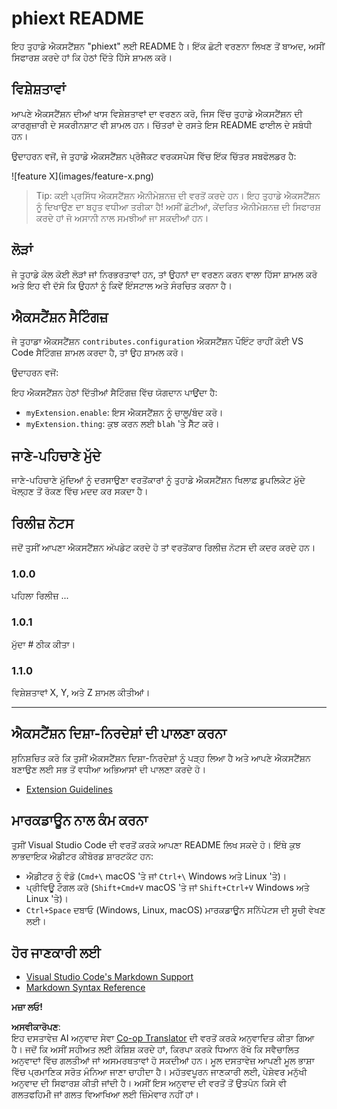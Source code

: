 <!--
CO_OP_TRANSLATOR_METADATA:
{
  "original_hash": "63e2d8f5b452d7842ae393f19ad812c5",
  "translation_date": "2025-07-16T17:29:16+00:00",
  "source_file": "code/09.UpdateSamples/Aug/vscode/phiext/README.md",
  "language_code": "pa"
}
-->
# phiext README

ਇਹ ਤੁਹਾਡੇ ਐਕਸਟੈਂਸ਼ਨ "phiext" ਲਈ README ਹੈ। ਇੱਕ ਛੋਟੀ ਵਰਣਨਾ ਲਿਖਣ ਤੋਂ ਬਾਅਦ, ਅਸੀਂ ਸਿਫਾਰਸ਼ ਕਰਦੇ ਹਾਂ ਕਿ ਹੇਠਾਂ ਦਿੱਤੇ ਹਿੱਸੇ ਸ਼ਾਮਲ ਕਰੋ।

## ਵਿਸ਼ੇਸ਼ਤਾਵਾਂ

ਆਪਣੇ ਐਕਸਟੈਂਸ਼ਨ ਦੀਆਂ ਖਾਸ ਵਿਸ਼ੇਸ਼ਤਾਵਾਂ ਦਾ ਵਰਣਨ ਕਰੋ, ਜਿਸ ਵਿੱਚ ਤੁਹਾਡੇ ਐਕਸਟੈਂਸ਼ਨ ਦੀ ਕਾਰਗੁਜ਼ਾਰੀ ਦੇ ਸਕਰੀਨਸ਼ਾਟ ਵੀ ਸ਼ਾਮਲ ਹਨ। ਚਿੱਤਰਾਂ ਦੇ ਰਸਤੇ ਇਸ README ਫਾਈਲ ਦੇ ਸਬੰਧੀ ਹਨ।

ਉਦਾਹਰਨ ਵਜੋਂ, ਜੇ ਤੁਹਾਡੇ ਐਕਸਟੈਂਸ਼ਨ ਪ੍ਰੋਜੈਕਟ ਵਰਕਸਪੇਸ ਵਿੱਚ ਇੱਕ ਚਿੱਤਰ ਸਬਫੋਲਡਰ ਹੈ:

\!\[feature X\]\(images/feature-x.png\)

> Tip: ਕਈ ਪ੍ਰਸਿੱਧ ਐਕਸਟੈਂਸ਼ਨ ਐਨੀਮੇਸ਼ਨਜ਼ ਦੀ ਵਰਤੋਂ ਕਰਦੇ ਹਨ। ਇਹ ਤੁਹਾਡੇ ਐਕਸਟੈਂਸ਼ਨ ਨੂੰ ਦਿਖਾਉਣ ਦਾ ਬਹੁਤ ਵਧੀਆ ਤਰੀਕਾ ਹੈ! ਅਸੀਂ ਛੋਟੀਆਂ, ਕੇਂਦਰਿਤ ਐਨੀਮੇਸ਼ਨਜ਼ ਦੀ ਸਿਫਾਰਸ਼ ਕਰਦੇ ਹਾਂ ਜੋ ਅਸਾਨੀ ਨਾਲ ਸਮਝੀਆਂ ਜਾ ਸਕਦੀਆਂ ਹਨ।

## ਲੋੜਾਂ

ਜੇ ਤੁਹਾਡੇ ਕੋਲ ਕੋਈ ਲੋੜਾਂ ਜਾਂ ਨਿਰਭਰਤਾਵਾਂ ਹਨ, ਤਾਂ ਉਹਨਾਂ ਦਾ ਵਰਣਨ ਕਰਨ ਵਾਲਾ ਹਿੱਸਾ ਸ਼ਾਮਲ ਕਰੋ ਅਤੇ ਇਹ ਵੀ ਦੱਸੋ ਕਿ ਉਹਨਾਂ ਨੂੰ ਕਿਵੇਂ ਇੰਸਟਾਲ ਅਤੇ ਸੰਰਚਿਤ ਕਰਨਾ ਹੈ।

## ਐਕਸਟੈਂਸ਼ਨ ਸੈਟਿੰਗਜ਼

ਜੇ ਤੁਹਾਡਾ ਐਕਸਟੈਂਸ਼ਨ `contributes.configuration` ਐਕਸਟੈਂਸ਼ਨ ਪੌਇੰਟ ਰਾਹੀਂ ਕੋਈ VS Code ਸੈਟਿੰਗਜ਼ ਸ਼ਾਮਲ ਕਰਦਾ ਹੈ, ਤਾਂ ਉਹ ਸ਼ਾਮਲ ਕਰੋ।

ਉਦਾਹਰਨ ਵਜੋਂ:

ਇਹ ਐਕਸਟੈਂਸ਼ਨ ਹੇਠਾਂ ਦਿੱਤੀਆਂ ਸੈਟਿੰਗਜ਼ ਵਿੱਚ ਯੋਗਦਾਨ ਪਾਉਂਦਾ ਹੈ:

* `myExtension.enable`: ਇਸ ਐਕਸਟੈਂਸ਼ਨ ਨੂੰ ਚਾਲੂ/ਬੰਦ ਕਰੋ।
* `myExtension.thing`: ਕੁਝ ਕਰਨ ਲਈ `blah` 'ਤੇ ਸੈੱਟ ਕਰੋ।

## ਜਾਣੇ-ਪਹਿਚਾਣੇ ਮੁੱਦੇ

ਜਾਣੇ-ਪਹਿਚਾਣੇ ਮੁੱਦਿਆਂ ਨੂੰ ਦਰਸਾਉਣਾ ਵਰਤੋਂਕਾਰਾਂ ਨੂੰ ਤੁਹਾਡੇ ਐਕਸਟੈਂਸ਼ਨ ਖਿਲਾਫ਼ ਡੁਪਲਿਕੇਟ ਮੁੱਦੇ ਖੋਲ੍ਹਣ ਤੋਂ ਰੋਕਣ ਵਿੱਚ ਮਦਦ ਕਰ ਸਕਦਾ ਹੈ।

## ਰਿਲੀਜ਼ ਨੋਟਸ

ਜਦੋਂ ਤੁਸੀਂ ਆਪਣਾ ਐਕਸਟੈਂਸ਼ਨ ਅੱਪਡੇਟ ਕਰਦੇ ਹੋ ਤਾਂ ਵਰਤੋਂਕਾਰ ਰਿਲੀਜ਼ ਨੋਟਸ ਦੀ ਕਦਰ ਕਰਦੇ ਹਨ।

### 1.0.0

ਪਹਿਲਾ ਰਿਲੀਜ਼ ...

### 1.0.1

ਮੁੱਦਾ # ਠੀਕ ਕੀਤਾ।

### 1.1.0

ਵਿਸ਼ੇਸ਼ਤਾਵਾਂ X, Y, ਅਤੇ Z ਸ਼ਾਮਲ ਕੀਤੀਆਂ।

---

## ਐਕਸਟੈਂਸ਼ਨ ਦਿਸ਼ਾ-ਨਿਰਦੇਸ਼ਾਂ ਦੀ ਪਾਲਣਾ ਕਰਨਾ

ਸੁਨਿਸ਼ਚਿਤ ਕਰੋ ਕਿ ਤੁਸੀਂ ਐਕਸਟੈਂਸ਼ਨ ਦਿਸ਼ਾ-ਨਿਰਦੇਸ਼ਾਂ ਨੂੰ ਪੜ੍ਹ ਲਿਆ ਹੈ ਅਤੇ ਆਪਣੇ ਐਕਸਟੈਂਸ਼ਨ ਬਣਾਉਣ ਲਈ ਸਭ ਤੋਂ ਵਧੀਆ ਅਭਿਆਸਾਂ ਦੀ ਪਾਲਣਾ ਕਰਦੇ ਹੋ।

* [Extension Guidelines](https://code.visualstudio.com/api/references/extension-guidelines)

## ਮਾਰਕਡਾਊਨ ਨਾਲ ਕੰਮ ਕਰਨਾ

ਤੁਸੀਂ Visual Studio Code ਦੀ ਵਰਤੋਂ ਕਰਕੇ ਆਪਣਾ README ਲਿਖ ਸਕਦੇ ਹੋ। ਇੱਥੇ ਕੁਝ ਲਾਭਦਾਇਕ ਐਡੀਟਰ ਕੀਬੋਰਡ ਸ਼ਾਰਟਕੱਟ ਹਨ:

* ਐਡੀਟਰ ਨੂੰ ਵੰਡੋ (`Cmd+\` macOS 'ਤੇ ਜਾਂ `Ctrl+\` Windows ਅਤੇ Linux 'ਤੇ)।
* ਪ੍ਰੀਵਿਊ ਟੌਗਲ ਕਰੋ (`Shift+Cmd+V` macOS 'ਤੇ ਜਾਂ `Shift+Ctrl+V` Windows ਅਤੇ Linux 'ਤੇ)।
* `Ctrl+Space` ਦਬਾਓ (Windows, Linux, macOS) ਮਾਰਕਡਾਊਨ ਸਨਿੱਪੇਟਸ ਦੀ ਸੂਚੀ ਵੇਖਣ ਲਈ।

## ਹੋਰ ਜਾਣਕਾਰੀ ਲਈ

* [Visual Studio Code's Markdown Support](http://code.visualstudio.com/docs/languages/markdown)
* [Markdown Syntax Reference](https://help.github.com/articles/markdown-basics/)

**ਮਜ਼ਾ ਲਓ!**

**ਅਸਵੀਕਾਰੋਪਣ**:  
ਇਹ ਦਸਤਾਵੇਜ਼ AI ਅਨੁਵਾਦ ਸੇਵਾ [Co-op Translator](https://github.com/Azure/co-op-translator) ਦੀ ਵਰਤੋਂ ਕਰਕੇ ਅਨੁਵਾਦਿਤ ਕੀਤਾ ਗਿਆ ਹੈ। ਜਦੋਂ ਕਿ ਅਸੀਂ ਸਹੀਅਤ ਲਈ ਕੋਸ਼ਿਸ਼ ਕਰਦੇ ਹਾਂ, ਕਿਰਪਾ ਕਰਕੇ ਧਿਆਨ ਰੱਖੋ ਕਿ ਸਵੈਚਾਲਿਤ ਅਨੁਵਾਦਾਂ ਵਿੱਚ ਗਲਤੀਆਂ ਜਾਂ ਅਸਮਰਥਤਾਵਾਂ ਹੋ ਸਕਦੀਆਂ ਹਨ। ਮੂਲ ਦਸਤਾਵੇਜ਼ ਆਪਣੀ ਮੂਲ ਭਾਸ਼ਾ ਵਿੱਚ ਪ੍ਰਮਾਣਿਕ ਸਰੋਤ ਮੰਨਿਆ ਜਾਣਾ ਚਾਹੀਦਾ ਹੈ। ਮਹੱਤਵਪੂਰਨ ਜਾਣਕਾਰੀ ਲਈ, ਪੇਸ਼ੇਵਰ ਮਨੁੱਖੀ ਅਨੁਵਾਦ ਦੀ ਸਿਫਾਰਸ਼ ਕੀਤੀ ਜਾਂਦੀ ਹੈ। ਅਸੀਂ ਇਸ ਅਨੁਵਾਦ ਦੀ ਵਰਤੋਂ ਤੋਂ ਉਤਪੰਨ ਕਿਸੇ ਵੀ ਗਲਤਫਹਿਮੀ ਜਾਂ ਗਲਤ ਵਿਆਖਿਆ ਲਈ ਜ਼ਿੰਮੇਵਾਰ ਨਹੀਂ ਹਾਂ।